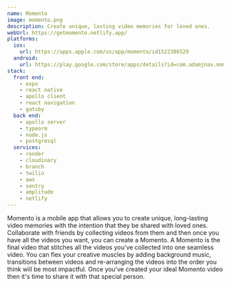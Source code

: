 ```yaml
---
name: Momento
image: momento.png
description: Create unique, lasting video memories for loved ones.
webUrl: https://getmomento.netlify.app/
platforms:
  ios:
    url: https://apps.apple.com/us/app/momento/id1522386529
  android:
    url: https://play.google.com/store/apps/details?id=com.adamjnav.momento
stack:
  front end:
    - expo
    - react native
    - apollo client
    - react navigation
    - gatsby
  back end:
    - apollo server
    - typeorm
    - node.js
    - postgresql
  services:
    - render
    - cloudinary
    - branch
    - twilio
    - aws
    - sentry
    - amplitude
    - netlify
---
```


Momento is a mobile app that allows you to create unique, long-lasting video memories with the intention that they be shared with loved ones. Collaborate with friends by collecting videos from them and then once you have all the videos you want, you can create a Momento. A Momento is the final video that stitches all the videos you've collected into one seamless video. You can flex your creative muscles by adding background music, transitions between videos and re-arranging the videos into the order you think will be most impactful. Once you've created your ideal Momento video then it's time to share it with that special person.
